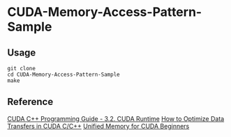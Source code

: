 # CUDA-Memory-Access-Pattern-Sample

## Usage
```
git clone 
cd CUDA-Memory-Access-Pattern-Sample
make
```

## Reference
[CUDA C++ Programming Guide - 3.2. CUDA Runtime](https://docs.nvidia.com/cuda/cuda-c-programming-guide/index.html#cuda-c-runtime)
[How to Optimize Data Transfers in CUDA C/C++](https://devblogs.nvidia.com/how-optimize-data-transfers-cuda-cc/)
[Unified Memory for CUDA Beginners](https://devblogs.nvidia.com/unified-memory-cuda-beginners/)
